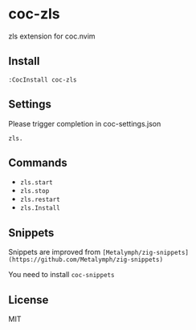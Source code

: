 # coc-zls

zls extension for coc.nvim

## Install

`:CocInstall coc-zls`

## Settings

Please trigger completion in coc-settings.json

`zls.`

## Commands

- `zls.start`
- `zls.stop`
- `zls.restart`
- `zls.Install`

## Snippets

Snippets are improved from `[Metalymph/zig-snippets](https://github.com/Metalymph/zig-snippets)`

You need to install `coc-snippets`

## License

MIT
